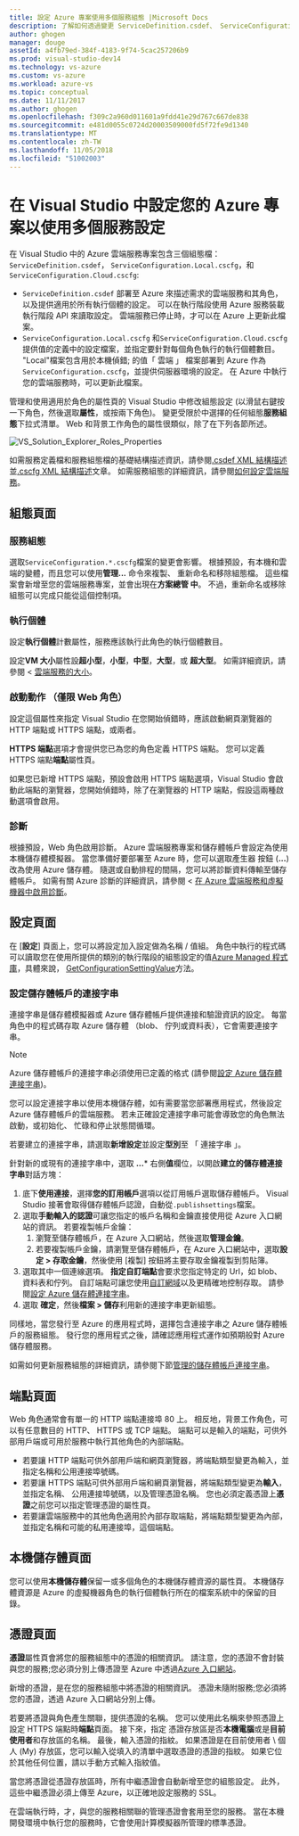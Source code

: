 ```yaml
---
title: 設定 Azure 專案使用多個服務組態 |Microsoft Docs
description: 了解如何透過變更 ServiceDefinition.csdef、 ServiceConfiguration.Local.cscfg 和 ServiceConfiguration.Cloud.cscfg 檔案來設定 Azure 雲端服務專案。
author: ghogen
manager: douge
assetId: a4fb79ed-384f-4183-9f74-5cac257206b9
ms.prod: visual-studio-dev14
ms.technology: vs-azure
ms.custom: vs-azure
ms.workload: azure-vs
ms.topic: conceptual
ms.date: 11/11/2017
ms.author: ghogen
ms.openlocfilehash: f309c2a960d011601a9fdd41e29d767c667de838
ms.sourcegitcommit: e481d0055c0724d20003509000fd5f72fe9d1340
ms.translationtype: MT
ms.contentlocale: zh-TW
ms.lasthandoff: 11/05/2018
ms.locfileid: "51002003"
---
```

# <a name="configuring-your-azure-project-in-visual-studio-to-use-multiple-service-configurations"></a>在 Visual Studio 中設定您的 Azure 專案以使用多個服務設定

在 Visual Studio 中的 Azure 雲端服務專案包含三個組態檔： `ServiceDefinition.csdef`， `ServiceConfiguration.Local.cscfg`，和`ServiceConfiguration.Cloud.cscfg`:

- `ServiceDefinition.csdef` 部署至 Azure 來描述需求的雲端服務和其角色，以及提供適用於所有執行個體的設定。 可以在執行階段使用 Azure 服務裝載執行階段 API 來讀取設定。 雲端服務已停止時，才可以在 Azure 上更新此檔案。
- `ServiceConfiguration.Local.cscfg` 和`ServiceConfiguration.Cloud.cscfg`提供值的定義中的設定檔案，並指定要針對每個角色執行的執行個體數目。 "Local"檔案包含用於本機偵錯; 的值「 雲端 」 檔案部署到 Azure 作為`ServiceConfiguration.cscfg`，並提供伺服器環境的設定。 在 Azure 中執行您的雲端服務時，可以更新此檔案。

管理和使用適用於角色的屬性頁的 Visual Studio 中修改組態設定 (以滑鼠右鍵按一下角色，然後選取**屬性**，或按兩下角色)。 變更受限於中選擇的任何組態**服務組態**下拉式清單。 Web 和背景工作角色的屬性很類似，除了在下列各節所述。

![VS_Solution_Explorer_Roles_Properties](./media/vs-azure-tools-multiple-services-project-configurations/IC784076.png)

如需服務定義檔和服務組態檔的基礎結構描述資訊，請參閱[.csdef XML 結構描述](/azure/cloud-services/schema-csdef-file.md)並[.cscfg XML 結構描述](/azure/cloud-services/schema-cscfg-file.md)文章。 如需服務組態的詳細資訊，請參閱[如何設定雲端服務](/azure/cloud-services/cloud-services-how-to-configure-portal)。


## <a name="configuration-page"></a>組態頁面

### <a name="service-configuration"></a>服務組態

選取`ServiceConfiguration.*.cscfg`檔案的變更會影響。 根據預設，有本機和雲端的變體，而且您可以使用**管理...** 命令來複製、 重新命名和移除組態檔。 這些檔案會新增至您的雲端服務專案，並會出現在**方案總管 中**。 不過，重新命名或移除組態可以完成只能從這個控制項。

### <a name="instances"></a>執行個體

設定**執行個體**計數屬性，服務應該執行此角色的執行個體數目。

設定**VM 大小**屬性設**超小型**，**小型**，**中型**，**大型**，或  **超大型**。  如需詳細資訊，請參閱 <<c0> [ 雲端服務的大小](/azure/cloud-services/cloud-services-sizes-specs)。

### <a name="startup-action-web-role-only"></a>啟動動作 （僅限 Web 角色）

設定這個屬性來指定 Visual Studio 在您開始偵錯時，應該啟動網頁瀏覽器的 HTTP 端點或 HTTPS 端點，或兩者。

**HTTPS 端點**選項才會提供您已為您的角色定義 HTTPS 端點。 您可以定義 HTTPS 端點**端點**屬性頁。

如果您已新增 HTTPS 端點，預設會啟用 HTTPS 端點選項，Visual Studio 會啟動此端點的瀏覽器，您開始偵錯時，除了在瀏覽器的 HTTP 端點，假設這兩種啟動選項會啟用。

### <a name="diagnostics"></a>診斷

根據預設，Web 角色啟用診斷。 Azure 雲端服務專案和儲存體帳戶會設定為使用本機儲存體模擬器。 當您準備好要部署至 Azure 時，您可以選取產生器 按鈕 (**...**) 改為使用 Azure 儲存體。 隨選或自動排程的間隔，您可以將診斷資料傳輸至儲存體帳戶。 如需有關 Azure 診斷的詳細資訊，請參閱 <<c0> [ 在 Azure 雲端服務和虛擬機器中啟用診斷](/azure/cloud-services/cloud-services-dotnet-diagnostics)。

## <a name="settings-page"></a>設定頁面

在 [**設定**] 頁面上，您可以將設定加入設定做為名稱 / 值組。 角色中執行的程式碼可以讀取您在使用所提供的類別的執行階段的組態設定的值[Azure Managed 程式庫](http://go.microsoft.com/fwlink?LinkID=171026)，具體來說， [GetConfigurationSettingValue](https://msdn.microsoft.com/library/azure/microsoft.windowsazure.serviceruntime.roleenvironment.getconfigurationsettingvalue.aspx)方法。

### <a name="configuring-a-connection-string-for-a-storage-account"></a>設定儲存體帳戶的連接字串

連接字串是儲存體模擬器或 Azure 儲存體帳戶提供連接和驗證資訊的設定。 每當角色中的程式碼存取 Azure 儲存體 （blob、 佇列或資料表），它會需要連接字串。

> [!Note]
> Azure 儲存體帳戶的連接字串必須使用已定義的格式 (請參閱[設定 Azure 儲存體連接字串](/azure/storage/common/storage-configure-connection-string))。

您可以設定連接字串以使用本機儲存體，如有需要當您部署應用程式，然後設定 Azure 儲存體帳戶的雲端服務。 若未正確設定連接字串可能會導致您的角色無法啟動，或初始化、 忙碌和停止狀態間循環。

若要建立的連接字串，請選取**新增設定**並設定**型別**至 「 連接字串 」。

針對新的或現有的連接字串中，選取  **...*** 右側**值**欄位，以開啟**建立的儲存體連接字串**對話方塊：

1. 底下**使用連接**，選擇**您的訂用帳戶**選項以從訂用帳戶選取儲存體帳戶。 Visual Studio 接著會取得儲存體帳戶認證，自動從`.publishsettings`檔案。
1. 選取**手動輸入的認證**可讓您指定的帳戶名稱和金鑰直接使用從 Azure 入口網站的資訊。 若要複製帳戶金鑰：
    1. 瀏覽至儲存體帳戶，在 Azure 入口網站，然後選取**管理金鑰**。
    1. 若要複製帳戶金鑰，請瀏覽至儲存體帳戶，在 Azure 入口網站中，選取**設定 > 存取金鑰**，然後使用 [複製] 按鈕將主要存取金鑰複製到剪貼簿。
1. 選取其中一個連線選項。 **指定自訂端點**會要求您指定特定的 Url，如 blob、 資料表和佇列。 自訂端點可讓您使用[自訂網域](/azure/storage/blobs/storage-custom-domain-name.md)以及更精確地控制存取。 請參閱[設定 Azure 儲存體連接字串](/azure/storage/common/storage-configure-connection-string)。
1. 選取  **確定**，然後**檔案 > 儲存**利用新的連接字串更新組態。

同樣地，當您發行至 Azure 的應用程式時，選擇包含連接字串之 Azure 儲存體帳戶的服務組態。 發行您的應用程式之後，請確認應用程式運作如預期般對 Azure 儲存體服務。

如需如何更新服務組態的詳細資訊，請參閱下節[管理的儲存體帳戶連接字串](vs-azure-tools-configure-roles-for-cloud-service.md#manage-connection-strings-for-storage-accounts)。

## <a name="endpoints-page"></a>端點頁面

Web 角色通常會有單一的 HTTP 端點連接埠 80 上。 相反地，背景工作角色，可以有任意數目的 HTTP、 HTTPS 或 TCP 端點。 端點可以是輸入的端點，可供外部用戶端或可用於服務中執行其他角色的內部端點。

- 若要讓 HTTP 端點可供外部用戶端和網頁瀏覽器，將端點類型變更為輸入，並指定名稱和公用連接埠號碼。
- 若要讓 HTTPS 端點可供外部用戶端和網頁瀏覽器，將端點類型變更為**輸入**，並指定名稱、 公用連接埠號碼，以及管理憑證名稱。 您也必須定義憑證上**憑證**之前您可以指定管理憑證的屬性頁。 
- 若要讓雲端服務中的其他角色適用於內部存取端點，將端點類型變更為內部，並指定名稱和可能的私用連接埠，這個端點。

## <a name="local-storage-page"></a>本機儲存體頁面

您可以使用**本機儲存體**保留一或多個角色的本機儲存體資源的屬性頁。 本機儲存體資源是 Azure 的虛擬機器角色的執行個體執行所在的檔案系統中的保留的目錄。

## <a name="certificates-page"></a>憑證頁面

**憑證**屬性頁會將您的服務組態中的憑證的相關資訊。 請注意，您的憑證不會封裝與您的服務;您必須分別上傳憑證至 Azure 中透過[Azure 入口網站](http://portal.azure.com)。

新增的憑證，是在您的服務組態中將憑證的相關資訊。 憑證未隨附服務;您必須將您的憑證，透過 Azure 入口網站分別上傳。

若要將憑證與角色產生關聯，提供憑證的名稱。 您可以使用此名稱來參照憑證上設定 HTTPS 端點時**端點**頁面。 接下來，指定 憑證存放區是否**本機電腦**或是**目前使用者**和存放區的名稱。 最後，輸入憑證的指紋。 如果憑證是在目前使用者 \ 個人 (My) 存放區，您可以輸入從填入的清單中選取憑證的憑證的指紋。 如果它位於其他任何位置，請以手動方式輸入指紋值。

當您將憑證從憑證存放區時，所有中繼憑證會自動新增至您的組態設定。 此外，這些中繼憑證必須上傳至 Azure，以正確地設定服務的 SSL。

在雲端執行時，才，與您的服務相關聯的管理憑證會套用至您的服務。 當在本機開發環境中執行您的服務時，它會使用計算模擬器所管理的標準憑證。
